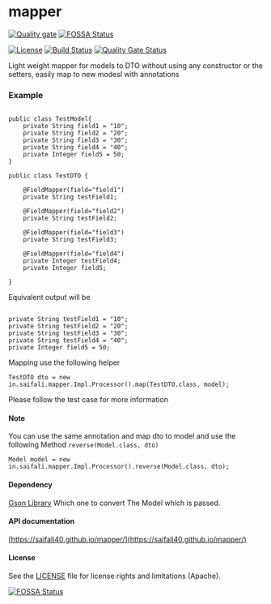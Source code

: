 # mapper

[![Quality gate](https://sonarcloud.io/api/project_badges/quality_gate?project=saifali40_mapper)](https://sonarcloud.io/dashboard?id=saifali40_mapper)
[![FOSSA Status](https://app.fossa.io/api/projects/git%2Bgithub.com%2Fsaifali40%2Fmapper.svg?type=shield)](https://app.fossa.io/projects/git%2Bgithub.com%2Fsaifali40%2Fmapper?ref=badge_shield)

[![License](https://img.shields.io/badge/License-Apache%202.0-blue.svg)](https://opensource.org/licenses/Apache-2.0)
[![Build Status](https://travis-ci.org/saifali40/mapper.svg?branch=master)](https://travis-ci.org/saifali40/mapper)
[![Quality Gate Status](https://sonarcloud.io/api/project_badges/measure?project=saifali40_mapper&metric=alert_status)](https://sonarcloud.io/dashboard?id=saifali40_mapper)

Light weight mapper for models to DTO without using any constructor or the setters, easily map to new modesl with annotations 

### Example

```

public class TestModel{
    private String field1 = "10";
    private String field2 = "20";
    private String field3 = "30";
    private String field4 = "40";
    private Integer field5 = 50;
}

public class TestDTO {

    @FieldMapper(field="field1")
    private String testField1;

    @FieldMapper(field="field2")
    private String testField2;

    @FieldMapper(field="field3")
    private String testField3;

    @FieldMapper(field="field4")
    private Integer testField4;
    private Integer field5;

}

```
Equivalent output will be 
```

private String testField1 = "10";
private String testField2 = "20";
private String testField3 = "30";
private String testField4 = "40";
private Integer field5 = 50;

```
Mapping use the following helper

```
TestDTO dto = new in.saifali.mapper.Impl.Processor().map(TestDTO.class, model);
```

Please follow the test case for more information

#### Note

You can use the same annotation and map dto to model and use the following Method `reverse(Model.class, dto)`

```
Model model = new in.saifali.mapper.Impl.Processor().reverse(Model.class, dto);
```

#### Dependency
[Gson Library](https://mvnrepository.com/artifact/com.google.code.gson/gson)
Which one to convert The Model which is passed.


#### API documentation
[https://saifali40.github.io/mapper/](https://saifali40.github.io/mapper/)

#### License
See the [LICENSE](https://github.com/saifali40/mapper/blob/master/LICENSE) file for license rights and limitations (Apache).



[![FOSSA Status](https://app.fossa.io/api/projects/git%2Bgithub.com%2Fsaifali40%2Fmapper.svg?type=large)](https://app.fossa.io/projects/git%2Bgithub.com%2Fsaifali40%2Fmapper?ref=badge_large)